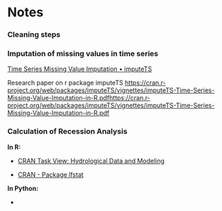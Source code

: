 # Notes



### Cleaning steps

### 

### Imputation of missing values in time series

[Time Series Missing Value Imputation • imputeTS](https://steffenmoritz.github.io/imputeTS/)

Research paper on r package imputeTS https://cran.r-project.org/web/packages/imputeTS/vignettes/imputeTS-Time-Series-Missing-Value-Imputation-in-R.pdfhttps://cran.r-project.org/web/packages/imputeTS/vignettes/imputeTS-Time-Series-Missing-Value-Imputation-in-R.pdf



### Calculation of Recession Analysis

**In R:**

- [CRAN Task View: Hydrological Data and Modeling](https://cran.r-project.org/web/views/Hydrology.html)

- [CRAN - Package lfstat](https://cran.r-project.org/web/packages/lfstat/index.html)

**In Python:**

- 








